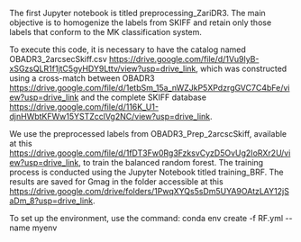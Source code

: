 The first Jupyter notebook is titled preprocessing_ZariDR3. The main objective is to homogenize the labels from SKIFF and retain only those labels that conform to the MK classification system.

To execute this code, it is necessary to have the catalog named OBADR3_2arcsecSkiff.csv https://drive.google.com/file/d/1Vu9lyB-xSGzsQLR1f1jtC5gyHDY9Lttv/view?usp=drive_link, which was constructed using a cross-match between OBADR3 https://drive.google.com/file/d/1etbSm_15a_nWZJkP5XPdzrgGVC7C4bFe/view?usp=drive_link and the complete SKIFF database https://drive.google.com/file/d/116K_U1-djnHWbtKFWw15YSTZcclVg2NC/view?usp=drive_link.

We use the preprocessed labels from OBADR3_Prep_2arcscSkiff, available at this https://drive.google.com/file/d/1fDT3Fw0Rg3FzksvCyzD5OvUg2IoRXr2U/view?usp=drive_link, to train the balanced random forest. The training process is conducted using the Jupyter Notebook titled training_BRF. The results are saved for Gmag in the folder accessible at this https://drive.google.com/drive/folders/1PwqXYQs5sDm5UYA9OAtzLAY12jSaDm_8?usp=drive_link.

To set up the environment, use the command: conda env create -f RF.yml --name myenv
